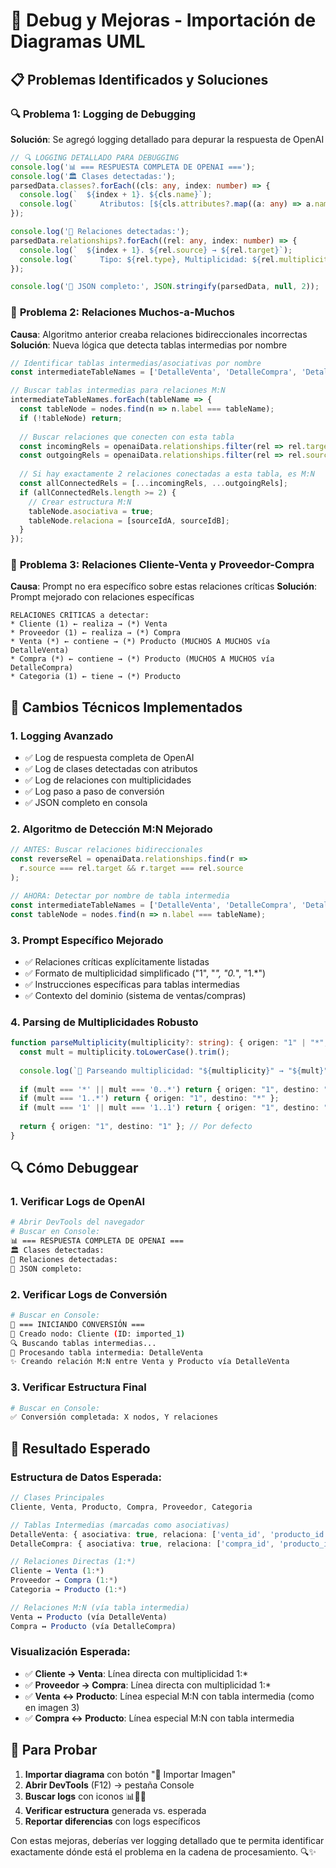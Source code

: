 # 🐛 Debug y Mejoras - Importación de Diagramas UML

## 📋 Problemas Identificados y Soluciones

### 🔍 **Problema 1: Logging de Debugging**
**Solución**: Se agregó logging detallado para depurar la respuesta de OpenAI

```typescript
// 🔍 LOGGING DETALLADO PARA DEBUGGING
console.log('📊 === RESPUESTA COMPLETA DE OPENAI ===');
console.log('🏛️ Clases detectadas:');
parsedData.classes?.forEach((cls: any, index: number) => {
  console.log(`  ${index + 1}. ${cls.name}`);
  console.log(`     Atributos: [${cls.attributes?.map((a: any) => a.name).join(', ') || 'ninguno'}]`);
});

console.log('🔗 Relaciones detectadas:');
parsedData.relationships?.forEach((rel: any, index: number) => {
  console.log(`  ${index + 1}. ${rel.source} → ${rel.target}`);
  console.log(`     Tipo: ${rel.type}, Multiplicidad: ${rel.multiplicity || 'no especificada'}`);
});

console.log('📄 JSON completo:', JSON.stringify(parsedData, null, 2));
```

### 🔗 **Problema 2: Relaciones Muchos-a-Muchos**
**Causa**: Algoritmo anterior creaba relaciones bidireccionales incorrectas
**Solución**: Nueva lógica que detecta tablas intermedias por nombre

```typescript
// Identificar tablas intermedias/asociativas por nombre
const intermediateTableNames = ['DetalleVenta', 'DetalleCompra', 'Detalle', 'Intermedia'];

// Buscar tablas intermedias para relaciones M:N
intermediateTableNames.forEach(tableName => {
  const tableNode = nodes.find(n => n.label === tableName);
  if (!tableNode) return;
  
  // Buscar relaciones que conecten con esta tabla
  const incomingRels = openaiData.relationships.filter(rel => rel.target === tableName);
  const outgoingRels = openaiData.relationships.filter(rel => rel.source === tableName);
  
  // Si hay exactamente 2 relaciones conectadas a esta tabla, es M:N
  const allConnectedRels = [...incomingRels, ...outgoingRels];
  if (allConnectedRels.length >= 2) {
    // Crear estructura M:N
    tableNode.asociativa = true;
    tableNode.relaciona = [sourceIdA, sourceIdB];
  }
});
```

### 🎯 **Problema 3: Relaciones Cliente-Venta y Proveedor-Compra**
**Causa**: Prompt no era específico sobre estas relaciones críticas
**Solución**: Prompt mejorado con relaciones específicas

```
RELACIONES CRÍTICAS a detectar:
* Cliente (1) ← realiza → (*) Venta
* Proveedor (1) ← realiza → (*) Compra  
* Venta (*) ← contiene → (*) Producto (MUCHOS A MUCHOS vía DetalleVenta)
* Compra (*) ← contiene → (*) Producto (MUCHOS A MUCHOS vía DetalleCompra)
* Categoria (1) ← tiene → (*) Producto
```

## 🔧 **Cambios Técnicos Implementados**

### **1. Logging Avanzado**
- ✅ Log de respuesta completa de OpenAI
- ✅ Log de clases detectadas con atributos
- ✅ Log de relaciones con multiplicidades
- ✅ Log paso a paso de conversión
- ✅ JSON completo en consola

### **2. Algoritmo de Detección M:N Mejorado**
```typescript
// ANTES: Buscar relaciones bidireccionales
const reverseRel = openaiData.relationships.find(r => 
  r.source === rel.target && r.target === rel.source
);

// AHORA: Detectar por nombre de tabla intermedia
const intermediateTableNames = ['DetalleVenta', 'DetalleCompra', 'Detalle', 'Intermedia'];
const tableNode = nodes.find(n => n.label === tableName);
```

### **3. Prompt Específico Mejorado**
- ✅ Relaciones críticas explícitamente listadas
- ✅ Formato de multiplicidad simplificado ("1", "*", "0.*", "1.*")
- ✅ Instrucciones específicas para tablas intermedias
- ✅ Contexto del dominio (sistema de ventas/compras)

### **4. Parsing de Multiplicidades Robusto**
```typescript
function parseMultiplicity(multiplicity?: string): { origen: "1" | "*"; destino: "1" | "*" } {
  const mult = multiplicity.toLowerCase().trim();
  
  console.log(`🔢 Parseando multiplicidad: "${multiplicity}" → "${mult}"`);
  
  if (mult === '*' || mult === '0..*') return { origen: "1", destino: "*" };
  if (mult === '1..*') return { origen: "1", destino: "*" };
  if (mult === '1' || mult === '1..1') return { origen: "1", destino: "1" };
  
  return { origen: "1", destino: "1" }; // Por defecto
}
```

## 🔍 **Cómo Debuggear**

### **1. Verificar Logs de OpenAI**
```bash
# Abrir DevTools del navegador
# Buscar en Console:
📊 === RESPUESTA COMPLETA DE OPENAI ===
🏛️ Clases detectadas:
🔗 Relaciones detectadas:
📄 JSON completo:
```

### **2. Verificar Logs de Conversión**
```bash
# Buscar en Console:
🔄 === INICIANDO CONVERSIÓN ===
📝 Creado nodo: Cliente (ID: imported_1)
🔍 Buscando tablas intermedias...
🔗 Procesando tabla intermedia: DetalleVenta
✨ Creando relación M:N entre Venta y Producto vía DetalleVenta
```

### **3. Verificar Estructura Final**
```bash
# Buscar en Console:
✅ Conversión completada: X nodos, Y relaciones
```

## 🎯 **Resultado Esperado**

### **Estructura de Datos Esperada:**
```typescript
// Clases Principales
Cliente, Venta, Producto, Compra, Proveedor, Categoria

// Tablas Intermedias (marcadas como asociativas)
DetalleVenta: { asociativa: true, relaciona: ['venta_id', 'producto_id'] }
DetalleCompra: { asociativa: true, relaciona: ['compra_id', 'producto_id'] }

// Relaciones Directas (1:*)
Cliente → Venta (1:*)
Proveedor → Compra (1:*)
Categoria → Producto (1:*)

// Relaciones M:N (vía tabla intermedia)
Venta ↔ Producto (vía DetalleVenta)
Compra ↔ Producto (vía DetalleCompra)
```

### **Visualización Esperada:**
- ✅ **Cliente → Venta**: Línea directa con multiplicidad 1:*
- ✅ **Proveedor → Compra**: Línea directa con multiplicidad 1:*
- ✅ **Venta ↔ Producto**: Línea especial M:N con tabla intermedia (como en imagen 3)
- ✅ **Compra ↔ Producto**: Línea especial M:N con tabla intermedia

## 🚀 **Para Probar**

1. **Importar diagrama** con botón "📸 Importar Imagen"
2. **Abrir DevTools** (F12) → pestaña Console
3. **Buscar logs** con iconos 📊🔄✅
4. **Verificar estructura** generada vs. esperada
5. **Reportar diferencias** con logs específicos

Con estas mejoras, deberías ver logging detallado que te permita identificar exactamente dónde está el problema en la cadena de procesamiento. 🔍✨